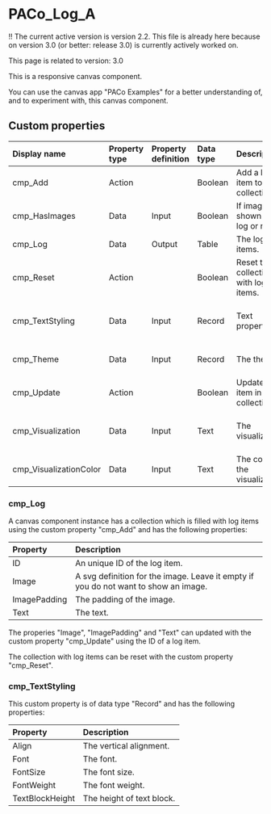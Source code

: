 # PACo_Log_A

!! The current active version is version 2.2. This file is already here because on version 3.0 (or better: release 3.0) is currently actively worked on.

This page is related to version: 3.0

This is a responsive canvas component. 

You can use the canvas app "PACo Examples" for a better understanding of, and to experiment with, this canvas component.

## Custom properties
| Display name | Property type | Property definition | Data type | Description | Memo
| :--- | :--- | :--- | :--- | :--- | :--- |
| cmp_Add | Action | | Boolean | Add a log item to the collection. | See documentation on cmp_Log below. |
| cmp_HasImages | Data | Input | Boolean | If images are shown in the log or not. | |
| cmp_Log | Data | Output | Table | The log items. | See documentation on cmp_Log below. |
| cmp_Reset | Action | | Boolean | Reset the collection with log items. | See documentation on cmp_Log below. |
| cmp_TextStyling | Data | Input | Record | Text properties. | See the documention on cmp_TextStyling below. |
| cmp_Theme | Data | Input | Record | The theme. | See the documention on theming. |
| cmp_Update | Action | | Boolean | Update a log item in the collection. | See documentation on cmp_Log below. |
| cmp_Visualization | Data | Input | Text | The visualization. | See the documention of canvas component cmp_Visualization_A. |
| cmp_VisualizationColor | Data | Input | Text | The color of the visualization. | |

### cmp_Log
A canvas component instance has a collection which is filled with log items using the custom property "cmp_Add" and has the following properties:

| Property | Description |
| :--- | :--- |
| ID | An unique ID of the log item. |
| Image | A svg definition for the image. Leave it empty if you do not want to show an image. |
| ImagePadding | The padding of the image. |
| Text | The text. |

The properies "Image", "ImagePadding" and "Text" can updated with the custom property "cmp_Update" using the ID of a log item.

The collection with log items can be reset with the custom property "cmp_Reset".

### cmp_TextStyling
This custom property is of data type "Record" and has the following properties:

| Property | Description |
| :--- | :--- |
| Align | The vertical alignment. |
| Font | The font. |
| FontSize | The font size. |
| FontWeight | The font weight. |
| TextBlockHeight | The height of text block. |
